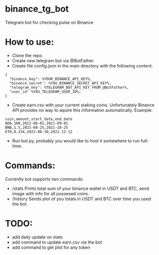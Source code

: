 # binance_tg_bot
Telegram bot for checking pulse on Binance

# How to use:
- Clone the repo.
- Create new telegram bot via @BotFather.
- Create file config.json in the main directory with the following content:
```
{
  "binance_key": %YOUR_BINANCE_API_KEY%,
  "binance_secret": %YOU_BINANCE_SECRET_API_KEY%,
  "telegram_key": %TELEGRAM_BOT_API_KEY_FROM_@BotFather%,
  "user_id" %YOU_TELEGRAM_USER_ID%: 
}
```
- Create earn.csv with your current staking coins. Unfortunately Binance API provides no way to aquire this information automatically. Example:
```
coin,amount,start_date,end_date
ADA,100,2021-08-01,2021-09-01
BNB,1.5,2021-08-25,2021-10-25
ETH,0.334,2021-08-30,2021-12-12
```
- Run bot.py, probably you would like to host it somewhere to run full-time.

# Commands:
Currently bot supports two commands:
- /stats
Prints total sum of your binance wallet in USDT and BTC, send image with info for all possesed coins.
- /history
Sends plot of you totals in USDT and BTC over time you used the bot.

# TODO:
- add daily update on stats
- add command to update earn.csv via the bot
- add command to get plot for any token
